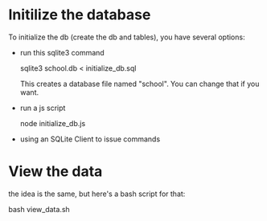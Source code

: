 # Initilize the database
To initialize the db (create the db and tables), you have several options:

- run this sqlite3 command

    sqlite3 school.db < initialize_db.sql

    This creates a database file named "school". You can change that if you want.

- run a js script

    node initialize_db.js

- using an SQLite Client to issue commands


# View the data

the idea is the same, but here's a bash script for that:

bash view_data.sh